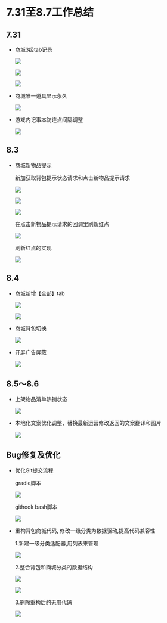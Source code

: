 # 7.31至8.7工作总结

## 7.31

- 商城3级tab记录

    ![](2020-08-08-13-54-29.png)

    ![](2020-08-08-13-44-47.png)

    ![](2020-08-08-13-52-51.png)

- 商城唯一道具显示永久

    ![](2020-08-08-14-01-37.png)

- 游戏内记事本防连点间隔调整

    ![](2020-08-08-14-07-04.png)

## 8.3

- 商城新物品提示

    新加获取背包提示状态请求和点击新物品提示请求

    ![](2020-08-08-14-19-20.png)

    ![](2020-08-08-14-21-18.png)

    ![](2020-08-08-14-21-38.png)

    在点击新物品提示请求的回调里刷新红点

    ![](2020-08-08-14-27-04.png)

    刷新红点的实现

    ![](2020-08-08-14-26-07.png)
## 8.4

- 商城新增【全部】tab

    ![](2020-08-08-14-30-09.png)

    ![](2020-08-08-14-31-29.png)

- 商城背包切换

    ![](2020-08-08-14-33-28.png)

- 开屏广告屏蔽

    ![](2020-08-08-14-35-43.png)

## 8.5～8.6

- 上架物品清单热销状态

    ![](2020-08-08-14-48-17.png)

- 本地化文案优化调整，替换最新运营修改返回的文案翻译和图片

    ![](2020-08-08-14-45-13.png)

## Bug修复及优化

- 优化Git提交流程

    gradle脚本

    ![](2020-08-08-14-40-00.png)

    githook bash脚本

    ![](2020-08-08-14-42-15.png)

- 重构背包商城代码, 修改一级分类为数据驱动,提高代码兼容性

    1.新建一级分类适配器,用列表来管理

    ![](2020-08-08-14-13-04.png)

    2.整合背包和商城分类的数据结构

    ![](2020-08-08-14-16-34.png)

    ![](2020-08-08-14-17-56.png)

    3.删除重构后的无用代码

    ![](2020-08-08-14-22-44.png)